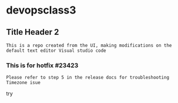 # devopsclass3

## Title Header 2

```text
This is a repo created from the UI, making modifications on the default text editor Visual studio code
```

### This is for hotfix #23423

```text
Please refer to step 5 in the release docs for troubleshooting Timezone isue
```
try
